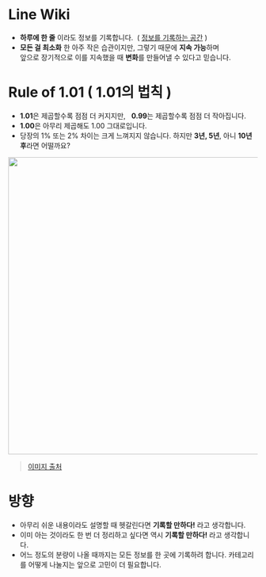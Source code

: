 # Line Wiki

- **하루에 한 줄** 이라도 정보를 기록합니다. &nbsp;(  [정보를 기록하는 공간](https://github.com/bky373/line-snipets/blob/main/Lines.md#Lines)  )
- **모든 걸 최소화** 한 아주 작은 습관이지만, 그렇기 때문에 **지속 가능**하며 <br>
  앞으로 장기적으로 이를 지속했을 때 **변화**를 만들어낼 수 있다고 믿습니다.

# Rule of 1.01 ( 1.01의 법칙 )

- **1.01**은 제곱할수록 점점 더 커지지만, &nbsp; **0.99**는 제곱할수록 점점 더 작아집니다.
- **1.00**은 아무리 제곱해도 1.00 그대로입니다.
- 당장의 1% 또는 2% 차이는 크게 느껴지지 않습니다. 하지만 **3년, 5년**, 아니 **10년 후**라면 어떨까요?
 
<img src=https://user-images.githubusercontent.com/49539592/124255372-0c54dc80-db65-11eb-8aa6-b4b3a2f5abf5.png width=600 />

> [이미지 출처](http://www.iboram.co.kr/bbs/board.php?bo_table=guide&wr_id=4)


# 방향

- 아무리 쉬운 내용이라도 설명할 때 헷갈린다면 **기록할 만하다!** 라고 생각합니다. 
- 이미 아는 것이라도 한 번 더 정리하고 싶다면 역시 **기록할 만하다!** 라고 생각합니다.
- 어느 정도의 분량이 나올 때까지는 모든 정보를 한 곳에 기록하려 합니다. 카테고리를 어떻게 나눌지는 앞으로 고민이 더 필요합니다. 

